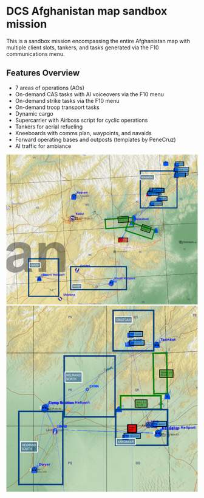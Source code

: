 # DCS Afghanistan map sandbox mission
This is a sandbox mission encompassing the entire Afghanistan map with multiple client slots, tankers, and tasks generated via the F10 communications menu.

## Features Overview
* 7 areas of operations (AOs)
* On-demand CAS tasks with AI voiceovers via the F10 menu
* On-demand strike tasks via the F10 menu
* On-demand troop transport tasks
* Dynamic cargo
* Supercarrier with Airboss script for cyclic operations
* Tankers for aerial refueling
* Kneeboards with comms plan, waypoints, and navaids
* Forward operating bases and outposts (templates by PeneCruz)
* AI traffic for ambiance

![Alt text](NorthEast.png) ![Alt text](South-Central.png)


